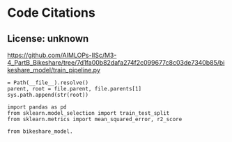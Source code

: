 # Code Citations

## License: unknown
https://github.com/AIMLOPs-IISc/M3-4_PartB_Bikeshare/tree/7d1fa00b82dafa274f2c099677c8c03de7340b85/bikeshare_model/train_pipeline.py

```
= Path(__file__).resolve()
parent, root = file.parent, file.parents[1]
sys.path.append(str(root))

import pandas as pd
from sklearn.model_selection import train_test_split
from sklearn.metrics import mean_squared_error, r2_score

from bikeshare_model.
```

